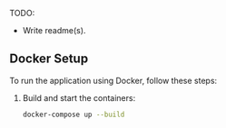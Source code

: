TODO:

* Write readme(s).

## Docker Setup

To run the application using Docker, follow these steps:

1. Build and start the containers:
   ```sh
   docker-compose up --build
   ```